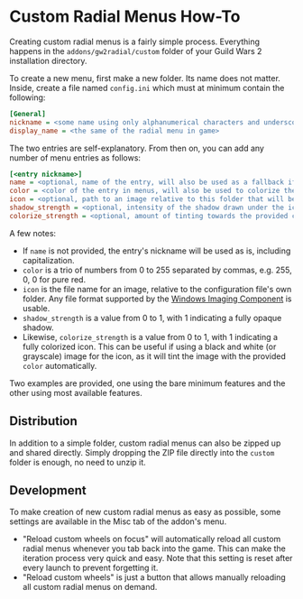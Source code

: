 # Custom Radial Menus How-To

Creating custom radial menus is a fairly simple process. Everything happens in the `addons/gw2radial/custom` folder of your Guild Wars 2 installation directory.

To create a new menu, first make a new folder. Its name does not matter. Inside, create a file named `config.ini` which must at minimum contain the following:

```ini
[General]
nickname = <some name using only alphanumerical characters and underscores>
display_name = <the same of the radial menu in game>
```

The two entries are self-explanatory. From then on, you can add any number of menu entries as follows:

```ini
[<entry nickname>]
name = <optional, name of the entry, will also be used as a fallback if no icon is provided, defaults to the nickname>
color = <color of the entry in menus, will also be used to colorize the entry on the radial menu, defaults to white>
icon = <optional, path to an image relative to this folder that will be used in the radial menu>
shadow_strength = <optional, intensity of the shadow drawn under the icon, defaults to 1 (i.e. 100%)>
colorize_strength = <optional, amount of tinting towards the provided color that will be applied to the icon, defaults to 1 (i.e. 100%)>
```

A few notes:
* If `name` is not provided, the entry's nickname will be used as is, including capitalization.
* `color` is a trio of numbers from 0 to 255 separated by commas, e.g. 255, 0, 0 for pure red.
* `icon` is the file name for an image, relative to the configuration file's own folder. Any file format supported by the [Windows Imaging Component](https://docs.microsoft.com/en-us/windows/win32/wic/-wic-about-windows-imaging-codec#native-codecs) is usable.
* `shadow_strength` is a value from 0 to 1, with 1 indicating a fully opaque shadow.
* Likewise, `colorize_strength` is a value from 0 to 1, with 1 indicating a fully colorized icon. This can be useful if using a black and white (or grayscale) image for the icon, as it will tint the image with the provided `color` automatically.

Two examples are provided, one using the bare minimum features and the other using most available features.

## Distribution

In addition to a simple folder, custom radial menus can also be zipped up and shared directly. Simply dropping the ZIP file directly into the `custom` folder is enough, no need to unzip it.

## Development

To make creation of new custom radial menus as easy as possible, some settings are available in the Misc tab of the addon's menu.

* "Reload custom wheels on focus" will automatically reload all custom radial menus whenever you tab back into the game. This can make the iteration process very quick and easy. Note that this setting is reset after every launch to prevent forgetting it.
* "Reload custom wheels" is just a button that allows manually reloading all custom radial menus on demand.
